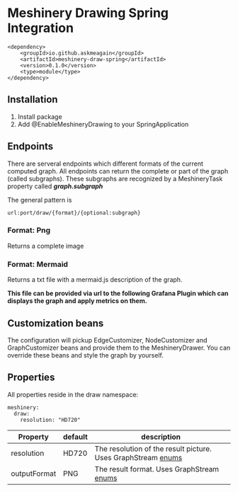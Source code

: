 # Meshinery Drawing Spring Integration

    <dependency>
        <groupId>io.github.askmeagain</groupId>
        <artifactId>meshinery-draw-spring</artifactId>
        <version>0.1.0</version>
        <type>module</type>
    </dependency>

## Installation

1. Install package
2. Add @EnableMeshineryDrawing to your SpringApplication

## Endpoints

There are serveral endpoints which different formats of the current computed graph. All endpoints can return the
complete or part of the graph (called subgraphs). These
subgraphs are recognized by a MeshineryTask property called _**graph.subgraph**_

The general pattern is

    url:port/draw/{format}/{optional:subgraph}

### Format: Png

Returns a complete image

### Format: Mermaid

Returns a txt file with a mermaid.js description of the graph. 

**This file can be provided via url to the following Grafana Plugin which can displays the graph and apply metrics on
them.**

## Customization beans

The configuration will pickup EdgeCustomizer, NodeCustomizer and GraphCustomizer beans and provide them to the
MeshineryDrawer. You can override these beans and style the graph by yourself.

## Properties

All properties reside in the draw namespace:

    meshinery:
      draw:
        resolution: "HD720"

| Property  | default | description  |
|---|---|---|
| resolution | HD720 | The resolution of the result picture. Uses GraphStream [enums](https://data.graphstream-project.org/api/gs-core/1.3/org/graphstream/stream/file/FileSinkImages.Resolutions.html)  |
| outputFormat  | PNG  | The result format. Uses GraphStream [enums](https://data.graphstream-project.org/api/gs-core/1.3/org/graphstream/stream/file/FileSinkImages.OutputType.html)  |
